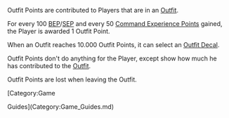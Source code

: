 Outfit Points are contributed to Players that are in an [Outfit](Outfit.md).

For every 100
[BEP](Battle_Experience_Points.md)/[SEP](Support_Experience_Points.md) and every
50 [Command Experience Points](Command_Experience_Points.md) gained, the Player
is awarded 1 Outfit Point.

When an Outfit reaches 10.000 Outfit Points, it can select an
[Outfit Decal](Outfit_Decal.md).

Outfit Points don't do anything for the Player, except show how much he has
contributed to the [Outfit](Outfit.md).

Outfit Points are lost when leaving the Outfit.

<!--[Category:Terminology](Category:Terminology.md)--> [Category:Game

Guides](Category:Game_Guides.md)
